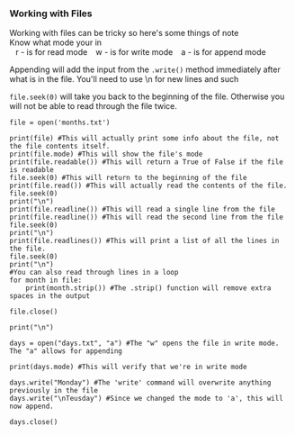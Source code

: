 ### Working with Files

Working with files can be tricky so here's some things of note  
Know what mode your in  
&ensp;	r - is for read mode
&ensp;	w - is for write mode
&ensp;	a - is for append mode

Appending will add the input from the `.write()` method immediately after what is in the file.  You'll need to use \n for new lines and such

`file.seek(0)` will take you back to the beginning of the file.  Otherwise you will not be able to read through the file twice.

```
file = open('months.txt')

print(file) #This will actually print some info about the file, not the file contents itself.
print(file.mode) #This will show the file's mode
print(file.readable()) #This will return a True of False if the file is readable
file.seek(0) #This will return to the beginning of the file
print(file.read()) #This will actually read the contents of the file.
file.seek(0)
print("\n")
print(file.readline()) #This will read a single line from the file
print(file.readline()) #This will read the second line from the file
file.seek(0)
print("\n")
print(file.readlines()) #This will print a list of all the lines in the file.
file.seek(0)
print("\n")
#You can also read through lines in a loop
for month in file:
	print(month.strip()) #The .strip() function will remove extra spaces in the output

file.close()

print("\n")

days = open("days.txt", "a") #The "w" opens the file in write mode.  The "a" allows for appending

print(days.mode) #This will verify that we're in write mode

days.write("Monday") #The 'write' command will overwrite anything previously in the file
days.write("\nTeusday") #Since we changed the mode to 'a', this will now append.

days.close()

```